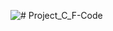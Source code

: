 ![# Project_C_F-Code](https://raw.githubusercontent.com/hdang09/thumnails-git/main/Project_C_F-Code.png)
